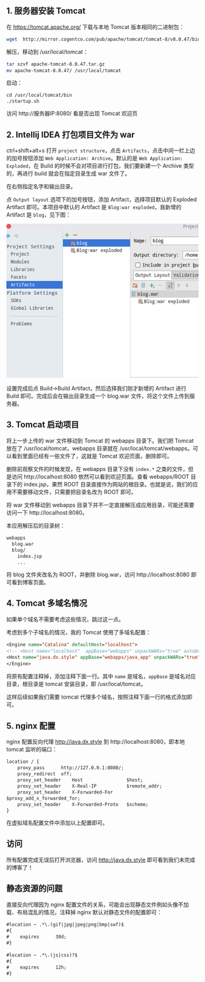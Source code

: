 ## 1. 服务器安装 Tomcat

在 https://tomcat.apache.org/ 下载与本地 Tomcat 版本相同的二进制包：

```bash
wget  http://mirror.cogentco.com/pub/apache/tomcat/tomcat-8/v8.0.47/bin/apache-tomcat-8.0.47.tar.gz
```

解压，移动到 /usr/local/tomcat：

```bash
tar xzvf apache-tomcat-8.0.47.tar.gz
mv apache-tomcat-8.0.47/ /usr/local/tomcat
```

启动：

```
cd /usr/local/tomcat/bin
./startup.sh
```

访问 http://服务器IP:8080/ 看是否出现 Tomcat 欢迎页

## 2. Intellij IDEA 打包项目文件为 war

ctrl+shift+alt+s 打开 `project structure`，点击 `Artifacts`，点击中间一栏上边的加号按钮添加 `Web Application: Archive`。默认的是 `Web Application: Exploded`，在 Build 的时候不会对项目进行打包，我们要新建一个 Archive 类型的，再进行 build 就会在指定目录生成 war 文件了。

在右侧指定名字和输出目录。

点 `Output layout` 选项下的加号按钮，添加 Artifact，选择项目默认的 Exploded Artifact 即可。本项目中默认的 Artifact 是 `Blog:war exploded`，我新增的 Artifact 是 `blog`，见下图：

![Project Structure](../Images/project_structure.png)

设置完成后点 Build->Build Artifact，然后选择我们刚才新增的 Artifact 进行 Build 即可。完成后会在输出目录生成一个 blog.war 文件，将这个文件上传到服务器。

## 3. Tomcat 启动项目

将上一步上传的 war 文件移动到 Tomcat 的 webapps 目录下。我们把 Tomcat 放在了 /usr/local/tomcat，webapps 目录就在 /usr/local/tomcat/webapps。可以看到里面已经有一些文件了，这就是 Tomcat 欢迎页面，删除即可。

删除前观察文件的时候发现，在 webapps 目录下没有 `index.*` 之类的文件，但是访问 http://localhost:8080 依然可以看到欢迎页面。查看 webapps/ROOT 目录下的 index.jsp，果然 ROOT 目录直接作为网站的根目录。也就是说，我们的应用不需要移动文件，只需要把目录名改为 ROOT 即可。

将 war 文件移动到 webapps 目录下并不一定直接解压成应用目录，可能还需要访问一下 http://localhost:8080。

本应用解压后的目录树：

```
webapps
  blog.war
  blog/
    index.jsp
    ...
```

将 blog 文件夹改名为 ROOT，并删除 blog.war，访问 http://localhost:8080 即可看到博客页面。

## 4. Tomcat 多域名情况

如果单个域名不需要考虑这些情况，跳过这一点。

考虑到多个子域名的情况，我的 Tomcat 使用了多域名配置：

```jsp
<Engine name="Catalina" defaultHost="localhost">
<!-- <Host name="localhost"  appBase="webapps" unpackWARs="true" autoDeploy="true"> -->
<Host name="java.dx.style" appBase="webapps/java_app" unpackWARs="true" autoDeploy="true">
</Engine>
```

将原有配置注释掉，添加注释下面一行。其中 `name` 是域名，`appBase` 是域名对应目录，根目录是 tomcat 安装目录，即 /usr/local/tomcat。

这样后续如果我们需要 tomcat 代理多个域名，按照注释下面一行的格式添加即可。

## 5. nginx 配置

nginx 配置反向代理 http://java.dx.style 到 http://localhost:8080，即本地 tomcat 监听的端口：

```
location / {
    proxy_pass		http://127.0.0.1:8080/;
    proxy_redirect  off;
    proxy_set_header    Host                $host;
    proxy_set_header    X-Real-IP           $remote_addr;
    proxy_set_header    X-Forwarded-For     $proxy_add_x_forwarded_for;
    proxy_set_header    X-Forwarded-Proto   $scheme;
}
```

在虚拟域名配置文件中添加以上配置即可。

## 访问

所有配置完成无误后打开浏览器，访问 http://java.dx.style 即可看到我们未完成的博客了！

## 静态资源的问题

直接反向代理因为 nginx 配置文件的关系，可能会出现静态文件例如头像不加载、布局混乱的情况，注释掉 nginx 默认对静态文件的配置即可：

```
#location ~ .*\.(gif|jpg|jpeg|png|bmp|swf)$
#{
#    expires      30d;
#}

#location ~ .*\.(js|css)?$
#{
#    expires      12h;
#}
```
